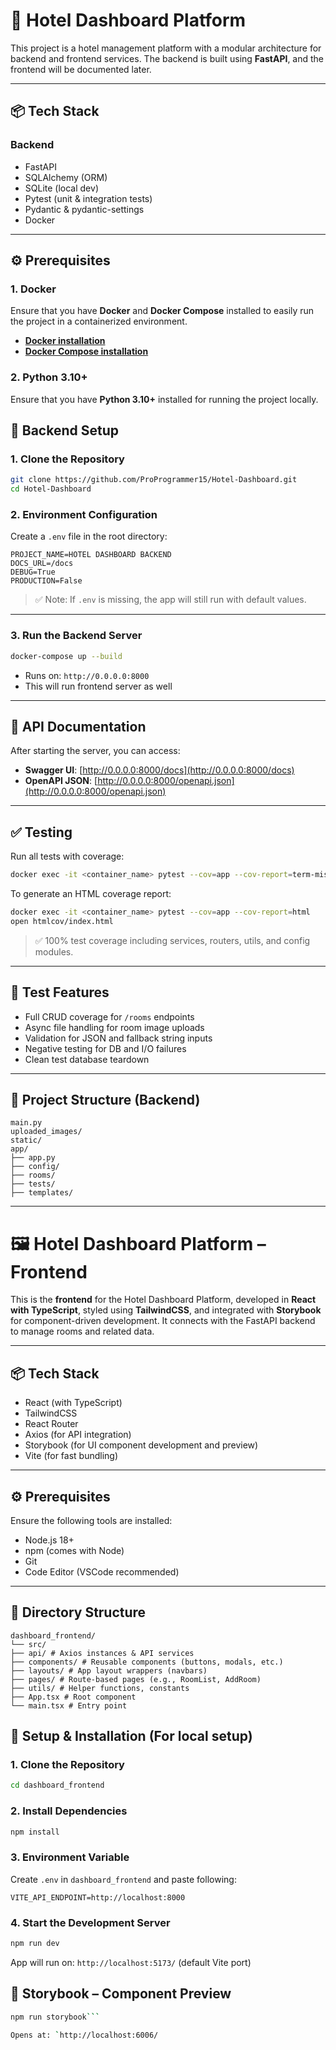 # 🏨 Hotel Dashboard Platform

This project is a hotel management platform with a modular architecture for backend and frontend services. The backend is built using **FastAPI**, and the frontend will be documented later.

---

## 📦 Tech Stack

### Backend

- FastAPI
- SQLAlchemy (ORM)
- SQLite (local dev)
- Pytest (unit & integration tests)
- Pydantic & pydantic-settings
- Docker

---

## ⚙️ Prerequisites
### 1. **Docker**
Ensure that you have **Docker** and **Docker Compose** installed to easily run the project in a containerized environment.

- **[Docker installation](https://docs.docker.com/get-docker/)**
- **[Docker Compose installation](https://docs.docker.com/compose/install/)**

### 2. **Python 3.10+**
Ensure that you have **Python 3.10+** installed for running the project locally.


## 🚀 Backend Setup

### 1. Clone the Repository

```bash
git clone https://github.com/ProProgrammer15/Hotel-Dashboard.git
cd Hotel-Dashboard
```


### 2. Environment Configuration

Create a `.env` file in the root directory:

```env
PROJECT_NAME=HOTEL DASHBOARD BACKEND
DOCS_URL=/docs
DEBUG=True
PRODUCTION=False
```

> ✅ Note: If `.env` is missing, the app will still run with default values.

---

### 3. Run the Backend Server

```bash
docker-compose up --build
```

- Runs on: `http://0.0.0.0:8000`
- This will run frontend server as well

---

## 📘 API Documentation

After starting the server, you can access:

- **Swagger UI**: [http://0.0.0.0:8000/docs](http://0.0.0.0:8000/docs)
- **OpenAPI JSON**: [http://0.0.0.0:8000/openapi.json](http://0.0.0.0:8000/openapi.json)

---

## ✅ Testing

Run all tests with coverage:

```bash
docker exec -it <container_name> pytest --cov=app --cov-report=term-missing
```

To generate an HTML coverage report:

```bash
docker exec -it <container_name> pytest --cov=app --cov-report=html
open htmlcov/index.html
```

> ✅ 100% test coverage including services, routers, utils, and config modules.

---

## 🧪 Test Features

- Full CRUD coverage for `/rooms` endpoints
- Async file handling for room image uploads
- Validation for JSON and fallback string inputs
- Negative testing for DB and I/O failures
- Clean test database teardown

---

## 📂 Project Structure (Backend)

```
main.py
uploaded_images/
static/
app/
├── app.py                  
├── config/                 
├── rooms/                  
├── tests/                  
├── templates/        
```

---

# 🖼️ Hotel Dashboard Platform – Frontend

This is the **frontend** for the Hotel Dashboard Platform, developed in **React with TypeScript**, styled using **TailwindCSS**, and integrated with **Storybook** for component-driven development. It connects with the FastAPI backend to manage rooms and related data.

---

## 📦 Tech Stack

- React (with TypeScript)
- TailwindCSS
- React Router
- Axios (for API integration)
- Storybook (for UI component development and preview)
- Vite (for fast bundling)

---

## ⚙️ Prerequisites

Ensure the following tools are installed:

- Node.js 18+
- npm (comes with Node)
- Git
- Code Editor (VSCode recommended)

---

## 📘 Directory Structure

```
dashboard_frontend/
└── src/
├── api/ # Axios instances & API services
├── components/ # Reusable components (buttons, modals, etc.)
├── layouts/ # App layout wrappers (navbars)
├── pages/ # Route-based pages (e.g., RoomList, AddRoom)
├── utils/ # Helper functions, constants
├── App.tsx # Root component
└── main.tsx # Entry point
```

## 🚀 Setup & Installation (For local setup)

### 1. Clone the Repository

```bash
cd dashboard_frontend
```

### 2. Install Dependencies

```bash
npm install
```

### 3. Environment Variable

Create `.env` in `dashboard_frontend` and paste following:

`VITE_API_ENDPOINT=http://localhost:8000`

### 4. Start the Development Server

```bash
npm run dev
```

App will run on: `http://localhost:5173/` (default Vite port)

## 🧪 Storybook – Component Preview

````bash
npm run storybook```

Opens at: `http://localhost:6006/
````

